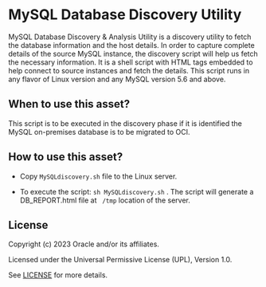 # MySQL Database Discovery Utility

MySQL Database Discovery & Analysis Utility is a discovery utility to fetch the database information and the host details. In order to capture complete details of the source MySQL instance, the discovery script will help us fetch the necessary information. It is a shell script with HTML tags embedded to help connect to source instances and fetch the details. This script runs in any flavor of Linux version and any MySQL version 5.6 and above.

## When to use this asset?

This script is to be executed in the discovery phase if it is identified the MySQL on-premises database is to be migrated to OCI.

## How to use this asset?

- Copy ` MySQLdiscovery.sh `  file to the Linux server. 
     
- To execute the script: ``` sh MySQLdiscovery.sh ``` .
The script will generate a DB_REPORT.html file at ` /tmp` location of the server.

## License
Copyright (c) 2023 Oracle and/or its affiliates.

Licensed under the Universal Permissive License (UPL), Version 1.0.

See [LICENSE](LICENSE) for more details.
